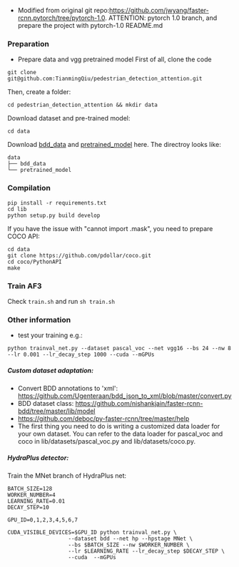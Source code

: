 - Modified from original git repo:https://github.com/jwyang/faster-rcnn.pytorch/tree/pytorch-1.0. ATTENTION: pytorch 1.0 branch, and prepare the project with pytorch-1.0 README.md

### Preparation
- Prepare data and vgg pretrained model
First of all, clone the code
```shell script
git clone git@github.com:TianmingQiu/pedestrian_detection_attention.git
```
Then, create a folder:
```shell script
cd pedestrian_detection_attention && mkdir data
```
Download dataset and pre-trained model:
```shell script
cd data
```
Download [bdd_data](https://www.dropbox.com/s/yhy179kakprsar1/bdd_data.zip?dl=0) and [pretrained_model](https://www.dropbox.com/s/nf94mno6mu5y1g1/pretrained_model.zip?dl=0) here.
The directroy looks like:
```shell script
data
├── bdd_data
└── pretrained_model
```
### Compilation
```shell script
pip install -r requirements.txt
cd lib
python setup.py build develop
```

If you have the issue with "cannot import .mask", you need to prepare COCO API:
```shell script
cd data
git clone https://github.com/pdollar/coco.git 
cd coco/PythonAPI
make
```

### Train AF3
Check `train.sh` and run `sh train.sh`


### Other information
- test your training e.g.:
```shell script
python trainval_net.py --dataset pascal_voc --net vgg16 --bs 24 --nw 8 --lr 0.001 --lr_decay_step 1000 --cuda --mGPUs
```


##### Custom dataset adaptation:
- Convert BDD annotations to 'xml': https://github.com/Ugenteraan/bdd_json_to_xml/blob/master/convert.py
- BDD dataset class: https://github.com/nishankjain/faster-rcnn-bdd/tree/master/lib/model
- https://github.com/deboc/py-faster-rcnn/tree/master/help
- The first thing you need to do is writing a customized data loader for your own dataset. You can refer to the data loader for pascal_voc and coco in lib/datasets/pascal_voc.py and lib/datasets/coco.py.


##### HydraPlus detector:
Train the MNet branch of HydraPlus net:
```shell script
BATCH_SIZE=128
WORKER_NUMBER=4
LEARNING_RATE=0.01
DECAY_STEP=10

GPU_ID=0,1,2,3,4,5,6,7

CUDA_VISIBLE_DEVICES=$GPU_ID python trainval_net.py \
                   --dataset bdd --net hp --hpstage MNet \
                   --bs $BATCH_SIZE --nw $WORKER_NUMBER \
                   --lr $LEARNING_RATE --lr_decay_step $DECAY_STEP \
                   --cuda  --mGPUs
```
